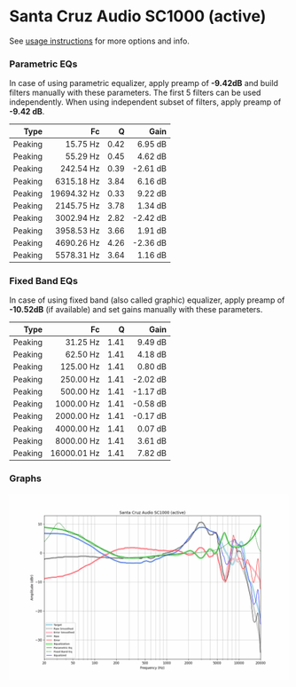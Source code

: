 # Santa Cruz Audio SC1000 (active)
See [usage instructions](https://github.com/jaakkopasanen/AutoEq#usage) for more options and info.

### Parametric EQs
In case of using parametric equalizer, apply preamp of **-9.42dB** and build filters manually
with these parameters. The first 5 filters can be used independently.
When using independent subset of filters, apply preamp of **-9.42 dB**.

| Type    | Fc          |    Q | Gain     |
|--------:|------------:|-----:|---------:|
| Peaking | 15.75 Hz    | 0.42 | 6.95 dB  |
| Peaking | 55.29 Hz    | 0.45 | 4.62 dB  |
| Peaking | 242.54 Hz   | 0.39 | -2.61 dB |
| Peaking | 6315.18 Hz  | 3.84 | 6.16 dB  |
| Peaking | 19694.32 Hz | 0.33 | 9.22 dB  |
| Peaking | 2145.75 Hz  | 3.78 | 1.34 dB  |
| Peaking | 3002.94 Hz  | 2.82 | -2.42 dB |
| Peaking | 3958.53 Hz  | 3.66 | 1.91 dB  |
| Peaking | 4690.26 Hz  | 4.26 | -2.36 dB |
| Peaking | 5578.31 Hz  | 3.64 | 1.16 dB  |

### Fixed Band EQs
In case of using fixed band (also called graphic) equalizer, apply preamp of **-10.52dB**
(if available) and set gains manually with these parameters.

| Type    | Fc          |    Q | Gain     |
|--------:|------------:|-----:|---------:|
| Peaking | 31.25 Hz    | 1.41 | 9.49 dB  |
| Peaking | 62.50 Hz    | 1.41 | 4.18 dB  |
| Peaking | 125.00 Hz   | 1.41 | 0.80 dB  |
| Peaking | 250.00 Hz   | 1.41 | -2.02 dB |
| Peaking | 500.00 Hz   | 1.41 | -1.17 dB |
| Peaking | 1000.00 Hz  | 1.41 | -0.58 dB |
| Peaking | 2000.00 Hz  | 1.41 | -0.17 dB |
| Peaking | 4000.00 Hz  | 1.41 | 0.07 dB  |
| Peaking | 8000.00 Hz  | 1.41 | 3.61 dB  |
| Peaking | 16000.01 Hz | 1.41 | 7.82 dB  |

### Graphs
![](./Santa%20Cruz%20Audio%20SC1000%20(active).png)